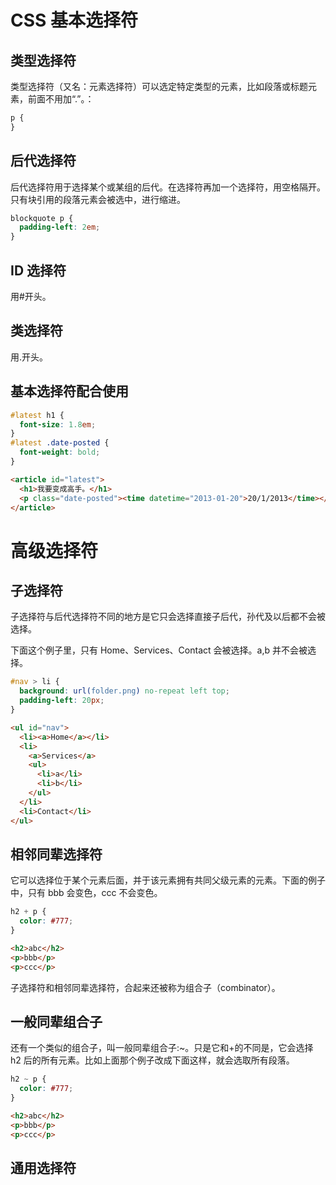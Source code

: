 # CSS 基本选择符

## 类型选择符

类型选择符（又名：元素选择符）可以选定特定类型的元素，比如段落或标题元素，前面不用加“.”。：

```css
p {
}
```

## 后代选择符

后代选择符用于选择某个或某组的后代。在选择符再加一个选择符，用空格隔开。只有块引用的段落元素会被选中，进行缩进。

```css
blockquote p {
  padding-left: 2em;
}
```

## ID 选择符

用#开头。

## 类选择符

用.开头。

## 基本选择符配合使用

```css
#latest h1 {
  font-size: 1.8em;
}
#latest .date-posted {
  font-weight: bold;
}
```

```html
<article id="latest">
  <h1>我要变成高手。</h1>
  <p class="date-posted"><time datetime="2013-01-20">20/1/2013</time></p>
</article>
```

# 高级选择符

## 子选择符

子选择符与后代选择符不同的地方是它只会选择直接子后代，孙代及以后都不会被选择。

下面这个例子里，只有 Home、Services、Contact 会被选择。a,b 并不会被选择。

```css
#nav > li {
  background: url(folder.png) no-repeat left top;
  padding-left: 20px;
}
```

```html
<ul id="nav">
  <li><a>Home</a></li>
  <li>
    <a>Services</a>
    <ul>
      <li>a</li>
      <li>b</li>
    </ul>
  </li>
  <li>Contact</li>
</ul>
```

## 相邻同辈选择符

它可以选择位于某个元素后面，并于该元素拥有共同父级元素的元素。下面的例子中，只有 bbb 会变色，ccc 不会变色。

```css
h2 + p {
  color: #777;
}
```

```html
<h2>abc</h2>
<p>bbb</p>
<p>ccc</p>
```

子选择符和相邻同辈选择符，合起来还被称为组合子（combinator）。

## 一般同辈组合子

还有一个类似的组合子，叫一般同辈组合子:~。只是它和+的不同是，它会选择 h2 后的所有元素。比如上面那个例子改成下面这样，就会选取所有段落。

```css
h2 ~ p {
  color: #777;
}
```

```html
<h2>abc</h2>
<p>bbb</p>
<p>ccc</p>
```

## 通用选择符
